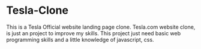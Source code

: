 # Tesla-Clone
This is a Tesla Official website landing page clone.
Tesla.com website clone, is just an project to improve my skills. This project just need basic web programming skills and a little knowledge of javascript, css.
